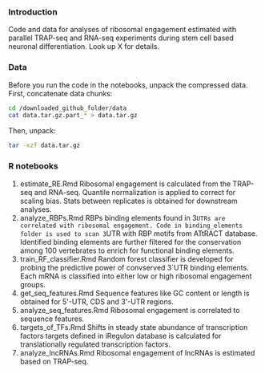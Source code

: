 ### Introduction
Code and data for analyses of ribosomal engagement estimated with parallel TRAP-seq and RNA-seq experiments during stem cell based neuronal differentiation. Look up X for details.

### Data
Before you run the code in the notebooks, unpack the compressed data.
First, concatenate data chunks:
```bash
cd /downloaded_github_folder/data
cat data.tar.gz.part_* > data.tar.gz
```
Then, unpack:
```bash
tar -xzf data.tar.gz
```

### R notebooks
1. estimate_RE.Rmd
Ribosomal engagement is calculated from the TRAP-seq and RNA-seq. Quantile normalization is applied to correct for scaling bias. Stats between replicates is obtained for downstream analyses.
2. analyze_RBPs.Rmd
RBPs binding elements found in 3`UTRs are correlated with ribosomal engagement. Code in binding_elements folder is used to scan 3`UTR with RBP motifs from ATtRACT database. Identified binding elements are further filtered for the conservation among 100 vertebrates to enrich for functional binding elements.
3. train_RF_classifier.Rmd
Random forest classifier is developed for probing the predictive power of convserved 3`UTR binding elements. Each mRNA is classified into either low or high ribosomal engagement groups. 
4. get_seq_features.Rmd
Sequence features like GC content or length is obtained for 5'-UTR, CDS and 3'-UTR regions.
5. analyze_seq_features.Rmd
Ribosomal engagement is correlated to sequence features.
6. targets_of_TFs.Rmd
Shifts in steady state abundance of transcription factors targets defined in iRegulon database is calculated for translationally regulated transcription factors.
7. analyze_lncRNAs.Rmd
Ribosomal engagement of lncRNAs is estimated based on TRAP-seq.
